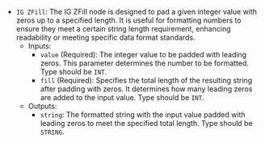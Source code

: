 - `IG ZFill`: The IG ZFill node is designed to pad a given integer value with zeros up to a specified length. It is useful for formatting numbers to ensure they meet a certain string length requirement, enhancing readability or meeting specific data format standards.
    - Inputs:
        - `value` (Required): The integer value to be padded with leading zeros. This parameter determines the number to be formatted. Type should be `INT`.
        - `fill` (Required): Specifies the total length of the resulting string after padding with zeros. It determines how many leading zeros are added to the input value. Type should be `INT`.
    - Outputs:
        - `string`: The formatted string with the input value padded with leading zeros to meet the specified total length. Type should be `STRING`.
